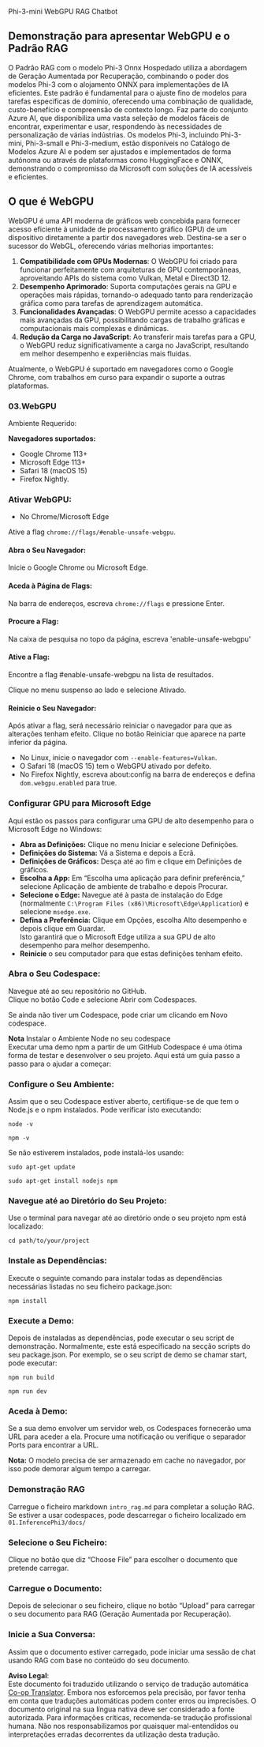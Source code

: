 <!--
CO_OP_TRANSLATOR_METADATA:
{
  "original_hash": "4aac6b8a5dcbbe9a32b47be30340cac2",
  "translation_date": "2025-07-16T17:16:20+00:00",
  "source_file": "code/08.RAG/rag_webgpu_chat/README.md",
  "language_code": "pt"
}
-->
Phi-3-mini WebGPU RAG Chatbot

## Demonstração para apresentar WebGPU e o Padrão RAG
O Padrão RAG com o modelo Phi-3 Onnx Hospedado utiliza a abordagem de Geração Aumentada por Recuperação, combinando o poder dos modelos Phi-3 com o alojamento ONNX para implementações de IA eficientes. Este padrão é fundamental para o ajuste fino de modelos para tarefas específicas de domínio, oferecendo uma combinação de qualidade, custo-benefício e compreensão de contexto longo. Faz parte do conjunto Azure AI, que disponibiliza uma vasta seleção de modelos fáceis de encontrar, experimentar e usar, respondendo às necessidades de personalização de várias indústrias. Os modelos Phi-3, incluindo Phi-3-mini, Phi-3-small e Phi-3-medium, estão disponíveis no Catálogo de Modelos Azure AI e podem ser ajustados e implementados de forma autónoma ou através de plataformas como HuggingFace e ONNX, demonstrando o compromisso da Microsoft com soluções de IA acessíveis e eficientes.

## O que é WebGPU
WebGPU é uma API moderna de gráficos web concebida para fornecer acesso eficiente à unidade de processamento gráfico (GPU) de um dispositivo diretamente a partir dos navegadores web. Destina-se a ser o sucessor do WebGL, oferecendo várias melhorias importantes:

1. **Compatibilidade com GPUs Modernas**: O WebGPU foi criado para funcionar perfeitamente com arquiteturas de GPU contemporâneas, aproveitando APIs do sistema como Vulkan, Metal e Direct3D 12.
2. **Desempenho Aprimorado**: Suporta computações gerais na GPU e operações mais rápidas, tornando-o adequado tanto para renderização gráfica como para tarefas de aprendizagem automática.
3. **Funcionalidades Avançadas**: O WebGPU permite acesso a capacidades mais avançadas da GPU, possibilitando cargas de trabalho gráficas e computacionais mais complexas e dinâmicas.
4. **Redução da Carga no JavaScript**: Ao transferir mais tarefas para a GPU, o WebGPU reduz significativamente a carga no JavaScript, resultando em melhor desempenho e experiências mais fluidas.

Atualmente, o WebGPU é suportado em navegadores como o Google Chrome, com trabalhos em curso para expandir o suporte a outras plataformas.

### 03.WebGPU
Ambiente Requerido:

**Navegadores suportados:**  
- Google Chrome 113+  
- Microsoft Edge 113+  
- Safari 18 (macOS 15)  
- Firefox Nightly.

### Ativar WebGPU:

- No Chrome/Microsoft Edge

Ative a flag `chrome://flags/#enable-unsafe-webgpu`.

#### Abra o Seu Navegador:
Inicie o Google Chrome ou Microsoft Edge.

#### Aceda à Página de Flags:
Na barra de endereços, escreva `chrome://flags` e pressione Enter.

#### Procure a Flag:
Na caixa de pesquisa no topo da página, escreva 'enable-unsafe-webgpu'

#### Ative a Flag:
Encontre a flag #enable-unsafe-webgpu na lista de resultados.

Clique no menu suspenso ao lado e selecione Ativado.

#### Reinicie o Seu Navegador:

Após ativar a flag, será necessário reiniciar o navegador para que as alterações tenham efeito. Clique no botão Reiniciar que aparece na parte inferior da página.

- No Linux, inicie o navegador com `--enable-features=Vulkan`.
- O Safari 18 (macOS 15) tem o WebGPU ativado por defeito.
- No Firefox Nightly, escreva about:config na barra de endereços e defina `dom.webgpu.enabled` para true.

### Configurar GPU para Microsoft Edge

Aqui estão os passos para configurar uma GPU de alto desempenho para o Microsoft Edge no Windows:

- **Abra as Definições:** Clique no menu Iniciar e selecione Definições.
- **Definições do Sistema:** Vá a Sistema e depois a Ecrã.
- **Definições de Gráficos:** Desça até ao fim e clique em Definições de gráficos.
- **Escolha a App:** Em “Escolha uma aplicação para definir preferência,” selecione Aplicação de ambiente de trabalho e depois Procurar.
- **Selecione o Edge:** Navegue até à pasta de instalação do Edge (normalmente `C:\Program Files (x86)\Microsoft\Edge\Application`) e selecione `msedge.exe`.
- **Defina a Preferência:** Clique em Opções, escolha Alto desempenho e depois clique em Guardar.  
Isto garantirá que o Microsoft Edge utiliza a sua GPU de alto desempenho para melhor desempenho.  
- **Reinicie** o seu computador para que estas definições tenham efeito.

### Abra o Seu Codespace:
Navegue até ao seu repositório no GitHub.  
Clique no botão Code e selecione Abrir com Codespaces.

Se ainda não tiver um Codespace, pode criar um clicando em Novo codespace.

**Nota** Instalar o Ambiente Node no seu codespace  
Executar uma demo npm a partir de um GitHub Codespace é uma ótima forma de testar e desenvolver o seu projeto. Aqui está um guia passo a passo para o ajudar a começar:

### Configure o Seu Ambiente:
Assim que o seu Codespace estiver aberto, certifique-se de que tem o Node.js e o npm instalados. Pode verificar isto executando:  
```
node -v
```  
```
npm -v
```

Se não estiverem instalados, pode instalá-los usando:  
```
sudo apt-get update
```  
```
sudo apt-get install nodejs npm
```

### Navegue até ao Diretório do Seu Projeto:
Use o terminal para navegar até ao diretório onde o seu projeto npm está localizado:  
```
cd path/to/your/project
```

### Instale as Dependências:
Execute o seguinte comando para instalar todas as dependências necessárias listadas no seu ficheiro package.json:  

```
npm install
```

### Execute a Demo:
Depois de instaladas as dependências, pode executar o seu script de demonstração. Normalmente, este está especificado na secção scripts do seu package.json. Por exemplo, se o seu script de demo se chamar start, pode executar:  

```
npm run build
```  
```
npm run dev
```

### Aceda à Demo:
Se a sua demo envolver um servidor web, os Codespaces fornecerão uma URL para aceder a ela. Procure uma notificação ou verifique o separador Ports para encontrar a URL.

**Nota:** O modelo precisa de ser armazenado em cache no navegador, por isso pode demorar algum tempo a carregar.

### Demonstração RAG
Carregue o ficheiro markdown `intro_rag.md` para completar a solução RAG. Se estiver a usar codespaces, pode descarregar o ficheiro localizado em `01.InferencePhi3/docs/`

### Selecione o Seu Ficheiro:
Clique no botão que diz “Choose File” para escolher o documento que pretende carregar.

### Carregue o Documento:
Depois de selecionar o seu ficheiro, clique no botão “Upload” para carregar o seu documento para RAG (Geração Aumentada por Recuperação).

### Inicie a Sua Conversa:
Assim que o documento estiver carregado, pode iniciar uma sessão de chat usando RAG com base no conteúdo do seu documento.

**Aviso Legal**:  
Este documento foi traduzido utilizando o serviço de tradução automática [Co-op Translator](https://github.com/Azure/co-op-translator). Embora nos esforcemos pela precisão, por favor tenha em conta que traduções automáticas podem conter erros ou imprecisões. O documento original na sua língua nativa deve ser considerado a fonte autorizada. Para informações críticas, recomenda-se tradução profissional humana. Não nos responsabilizamos por quaisquer mal-entendidos ou interpretações erradas decorrentes da utilização desta tradução.